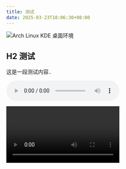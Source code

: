 ```yaml
---
title: 测试
date: 2025-03-23T18:06:30+08:00
---
```


![Arch Linux KDE 桌面环境](/img/1742721344.avif)

## H2 测试

这是一段测试内容..

<!--more-->

<audio src="/audio/1742721919.mp3" controls></audio>

<video src="/video/1742721919.webm" controls></video>
